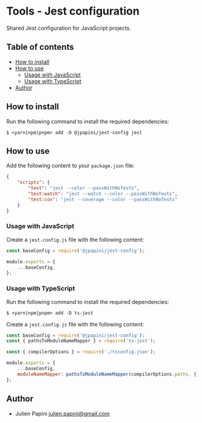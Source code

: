 # Tools - Jest configuration <!-- omit in toc -->

Shared Jest configuration for JavaScript projects.

## Table of contents <!-- omit in toc -->

-   [How to install](#how-to-install)
-   [How to use](#how-to-use)
    -   [Usage with JavaScript](#usage-with-javascript)
    -   [Usage with TypeScript](#usage-with-typescript)
-   [Author](#author)

## How to install

Run the following command to install the required dependencies:

```shell
$ <yarn|npm|pnpm> add -D @jpapini/jest-config jest
```

## How to use

Add the following content to your `package.json` file:

```json
{
    "scripts": {
        "test": "jest --color --passWithNoTests",
        "test:watch": "jest --watch --color --passWithNoTests",
        "test:cov": "jest --coverage --color --passWithNoTests"
    }
}
```

### Usage with JavaScript

Create a `jest.config.js` file with the following content:

```javascript
const baseConfig = require('@jpapini/jest-config');

module.exports = {
    ...baseConfig,
};
```

### Usage with TypeScript

Run the following command to install the required dependencies:

```shell
$ <yarn|npm|pnpm> add -D ts-jest
```

Create a `jest.config.js` file with the following content:

```javascript
const baseConfig = require('@jpapini/jest-config');
const { pathsToModuleNameMapper } = require('ts-jest');

const { compilerOptions } = require('./tsconfig.json');

module.exports = {
    ...baseConfig,
    moduleNameMapper: pathsToModuleNameMapper(compilerOptions.paths, { prefix: '<rootDir>/' }),
};
```

## Author

-   Julien Papini <julien.papini@gmail.com>
